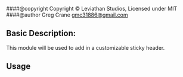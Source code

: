 ####@copyright   Copyright © Leviathan Studios, Licensed under MIT  
####@author      Greg Crane <gmc31886@gmail.com>

## Basic Description:
This module will be used to add in a customizable sticky header.

## Usage

